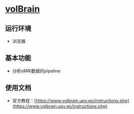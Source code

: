 # [volBrain](https://www.volbrain.upv.es/)

## 运行环境

* 浏览器

## 基本功能

* 分析sMRI数据的pipeline

## 使用文档

* 官方教程：[https://www.volbrain.upv.es/instructions.php](https://www.volbrain.upv.es/instructions.php)